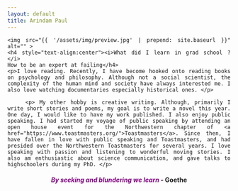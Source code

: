 ```yaml
---
layout: default
title: Arindam Paul
---
```


<div class="home" align="justify">

	<img src="{{ '/assets/img/preview.jpg' | prepend: site.baseurl }}" alt="" >
	<h4 style="text-align:center"><i>What did I learn in grad school ? </i>  
	How to be an expert at failing</h4>
	<p>I love reading. Recently, I have become hooked onto reading books on psychology and philosophy. Although not a social scientist, the complexity of the human mind and society have always interested me. I also love watching documentaries especially historical ones. </p>

		<p> My other hobby is creative writing. Although, primarily I write short stories and poems, my goal is to write a novel this year. One day, I would like to have my work published. I also enjoy public speaking. I had started my voyage of public speaking by attending an open house event for the Northwestern chapter of <a href="https://www.toastmasters.org/">Toastmasters</a>. Since then, I have fallen in love with public speaking and Toastmasters, and had presided over the Northwestern Toastmasters for several years. I love speaking with passion and listening to wonderful moving stories. I also am enthusiastic about science communication, and gave talks to highschoolers during my PhD. </p>

<!-- 		<p>And I love animals especially the little ones. Whenever life gets boring or hard or I am down, I watch adorable baby animals. My favorite are kitten videos. </p>
<p align ="center"><img src="{{ '/assets/img/kitten.gif' | prepend: site.baseurl }}" alt="" height="265" ></p> -->

</div>
<h4 style="text-align:center"><font color="purple" ><i>By seeking and blundering we learn  </i></font>- Goethe</h4>
